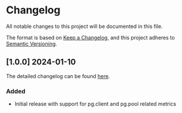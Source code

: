 # Changelog

All notable changes to this project will be documented in this file.

The format is based on [Keep a Changelog](https://keepachangelog.com/en/1.1.0/),
and this project adheres to [Semantic Versioning](https://semver.org/spec/v2.0.0.html).

## [1.0.0] 2024-01-10

The detailed changelog can be found [here](https://github.com/christiangalsterer/kafkajs-prometheus-exporter/compare/v3.0.0...v1.0.0).

### Added

- Initial release with support for pg.client and pg.pool related metrics

